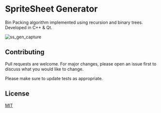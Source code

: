 # SpriteSheet Generator
Bin Packing algorithm implemented using recursion and binary trees.
Developed in C++ & Qt.

![ss_gen_capture](https://user-images.githubusercontent.com/51887591/89360194-3ec43400-d68d-11ea-99c2-8cc16bab869c.png)

## Contributing
Pull requests are welcome. For major changes, please open an issue first to discuss what you would like to change.

Please make sure to update tests as appropriate.

## License
[MIT](https://choosealicense.com/licenses/mit/)

